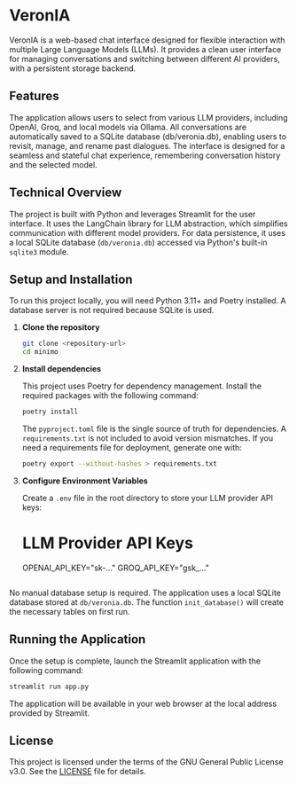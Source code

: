 # VeronIA

VeronIA is a web-based chat interface designed for flexible interaction with multiple Large Language Models (LLMs). It provides a clean user interface for managing conversations and switching between different AI providers, with a persistent storage backend.

## Features

The application allows users to select from various LLM providers, including OpenAI, Groq, and local models via Ollama. All conversations are automatically saved to a SQLite database (db/veronia.db), enabling users to revisit, manage, and rename past dialogues. The interface is designed for a seamless and stateful chat experience, remembering conversation history and the selected model.

## Technical Overview

The project is built with Python and leverages Streamlit for the user interface. It uses the LangChain library for LLM abstraction, which simplifies communication with different model providers. For data persistence, it uses a local SQLite database (`db/veronia.db`) accessed via Python's built-in `sqlite3` module.

## Setup and Installation

To run this project locally, you will need Python 3.11+ and Poetry installed. A database server is not required because SQLite is used.

1.  **Clone the repository**

    ```bash
    git clone <repository-url>
    cd minimo
    ```

2.  **Install dependencies**

    This project uses Poetry for dependency management. Install the required packages with the following command:

    ```bash
    poetry install
    ```

    The `pyproject.toml` file is the single source of truth for dependencies. A
    `requirements.txt` is not included to avoid version mismatches. If you need
    a requirements file for deployment, generate one with:

    ```bash
    poetry export --without-hashes > requirements.txt
    ```

3.  **Configure Environment Variables**

    Create a `.env` file in the root directory to store your LLM provider API keys:


    # LLM Provider API Keys
    OPENAI_API_KEY="sk-..."
    GROQ_API_KEY="gsk_..."
    ```

No manual database setup is required. The application uses a local SQLite database stored at `db/veronia.db`. The function `init_database()` will create the necessary tables on first run.


## Running the Application

Once the setup is complete, launch the Streamlit application with the following command:

```bash
streamlit run app.py
```

The application will be available in your web browser at the local address provided by Streamlit.

## License

This project is licensed under the terms of the GNU General Public License v3.0.
See the [LICENSE](LICENSE) file for details.
